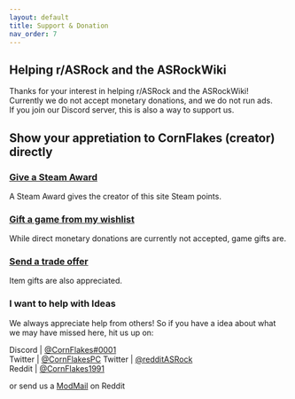 ```yaml
---
layout: default
title: Support & Donation
nav_order: 7
---
```


## Helping r/ASRock and the ASRockWiki
Thanks for your interest in helping r/ASRock and the ASRockWiki!  
Currently we do not accept monetary donations, and we do not run ads.  
If you join our Discord server, this is also a way to support us.

## Show your appretiation to CornFlakes (creator) directly

### [Give a Steam Award](https://steamcommunity.com/id/CornFlakesPC/)
A Steam Award gives the creator of this site Steam points.

### [Gift a game from my wishlist](https://store.steampowered.com/wishlist/profiles/76561197996167801/#sort=order)
While direct monetary donations are currently not accepted, game gifts are.

### [Send a trade offer](https://steamcommunity.com/tradeoffer/new/?partner=35902073&token=i67X0R0x)
Item gifts are also appreciated.

### I want to help with Ideas
We always appreciate help from others! So if you have a idea about what we may have missed here, hit us up on:  

Discord | [@CornFlakes#0001](https://discord.gg/rFrMpxV)  
Twitter | [@CornFlakesPC](https://twitter.com/CornFlakesPC) 
Twitter | [@redditASRock](https://twitter.com/redditASRock)  
Reddit  | [@CornFlakes1991](https://new.reddit.com/user/CornFlakes1991)

or send us a [ModMail](https://www.reddit.com/message/compose?to=%2Fr%2FASRock) on Reddit